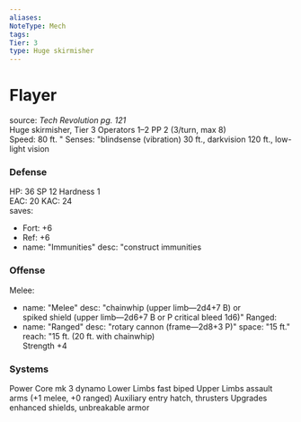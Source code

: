 ```yaml
---
aliases: 
NoteType: Mech
tags: 
Tier: 3
type: Huge skirmisher
---
```


# Flayer

source:  _Tech Revolution pg. 121_  
Huge skirmisher, Tier 3 
Operators 1–2
PP 2 (3/turn, max 8)  
Speed: 80 ft.
 "
Senses: "blindsense (vibration) 30 ft., darkvision 120 ft., low-light vision

### Defense

HP: 36
SP 12
Hardness 1  
EAC: 20
KAC: 24  
saves:
  - Fort: +6
  - Ref: +6  
  - name: "Immunities"
    desc: "construct immunities

### Offense

Melee:
  - name: "Melee"
    desc: "chainwhip (upper limb—2d4+7 B) or  
spiked shield (upper limb—2d6+7 B or P
critical bleed 1d6)"
Ranged:
  - name: "Ranged"
    desc: "rotary cannon (frame—2d8+3 P)"
space: "15 ft."
reach: "15 ft. (20 ft. with chainwhip)  
Strength +4

### Systems

Power Core mk 3 dynamo
Lower Limbs fast biped
Upper Limbs assault arms (+1 melee, +0 ranged)
Auxiliary entry hatch, thrusters
Upgrades enhanced shields, unbreakable armor
